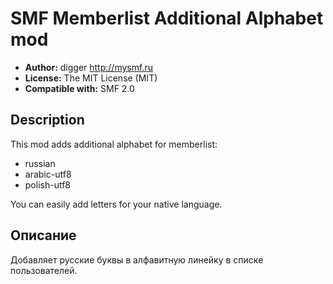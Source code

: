 # SMF Memberlist Additional Alphabet mod
* **Author:** digger http://mysmf.ru
* **License:** The MIT License (MIT)
* **Compatible with:** SMF 2.0

## Description
This mod adds additional alphabet for memberlist:
* russian
* arabic-utf8
* polish-utf8

You can easily add letters for your native language.

## Описание
Добавляет русские буквы в алфавитную линейку в списке пользователей.
